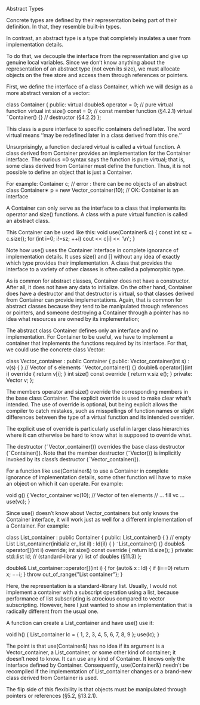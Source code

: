 Abstract Types

Concrete types are defined by their representation being part of their definition. In that, they resemble built-in types.

In contrast, an abstract type is a type that completely insulates a user from implementation details.

To do that, we decouple the interface from the representation and give up genuine local variables. Since we don’t know anything about the representation of an abstract type (not even its size), we must allocate objects on the free store and access them through references or pointers.

First, we define the interface of a class Container, which we will design as a more abstract version of a vector:

class Container {
public:
  virtual double& operator[](int) = 0; // pure virtual function
  virtual int size() const = 0;        // const member function (§4.2.1)
  virtual ˜Container() {}              // destructor (§4.2.2)
};

This class is a pure interface to specific containers defined later. The word virtual means ‘‘may be redefined later in a class derived from this one.’’

Unsurprisingly, a function declared virtual is called a virtual function. A class derived from Container provides an implementation for the Container interface. The curious =0 syntax says the function is pure virtual; that is, some class derived from Container must define the function. Thus, it is not possible to define an object that is just a Container.

For example:
Container c; // error : there can be no objects of an abstract class
Container∗ p = new Vector_container(10); // OK: Container is an interface

A Container can only serve as the interface to a class that implements its operator[]() and size() functions. A class with a pure virtual function is called an abstract class.

This Container can be used like this:
void use(Container& c)
{
  const int sz = c.size();
  for (int i=0; i!=sz; ++i)
  cout << c[i] << '\n';
}

Note how use() uses the Container interface in complete ignorance of implementation details. It uses size() and [] without any idea of exactly which type provides their implementation. A class that provides the interface to a variety of other classes is often called a polymorphic type.

As is common for abstract classes, Container does not have a constructor. After all, it does not have any data to initialize. On the other hand, Container does have a destructor and that destructor is virtual, so that classes derived from Container can provide implementations. Again, that is common for abstract classes because they tend to be manipulated through references or pointers, and
someone destroying a Container through a pointer has no idea what resources are owned by its implementation;

The abstract class Container defines only an interface and no implementation. For Container to be useful, we have to implement a container that implements the functions required by its interface. For that, we could use the concrete class Vector:

class Vector_container : public Container {
public:
  Vector_container(int s) : v(s) { } // Vector of s elements
  ˜Vector_container() {}
  double& operator[](int i) override { return v[i]; }
  int size() const override { return v.siz e(); }
private:
  Vector v;
};

The members operator[]() and size() override the corresponding members in the base class Container. The explicit override is used to make clear what’s intended. The use of override is optional, but being explicit allows the compiler to catch mistakes, such as misspellings of function names or slight differences between the type of a virtual function and its intended overrider.

The explicit use of override is particularly useful in larger class hierarchies where it can otherwise be hard to know what is supposed to override what.

The destructor (˜Vector_container()) overrides the base class destructor (˜Container()). Note that the member destructor (˜Vector()) is implicitly invoked by its class’s destructor (˜Vector_container()).

For a function like use(Container&) to use a Container in complete ignorance of implementation details, some other function will have to make an object on which it can operate. For example:

void g()
{
  Vector_container vc(10); // Vector of ten elements
  // ... fill vc ...
  use(vc);
}

Since use() doesn’t know about Vector_containers but only knows the Container interface, it will work just as well for a different implementation of a Container. For example:

class List_container : public Container {
public:
  List_container() { } // empty List
  List_container(initializ er_list<double> il) : ld{il} { }
  ˜List_container() {}
  double& operator[](int i) override;
  int size() const override { return ld.size(); }
private:
  std::list<double> ld; // (standard-librar y) list of doubles (§11.3)
};

double& List_container::operator[](int i)
{
  for (auto& x : ld) {
  if (i==0)
    return x;
  −−i;
  }
  throw out_of_range{"List container"};
}

Here, the representation is a standard-library list<double>. Usually, I would not implement a container with a subscript operation using a list, because performance of list subscripting is atrocious compared to vector subscripting. However, here I just wanted to show an implementation that is radically different from the usual one.

A function can create a List_container and have use() use it:

void h()
{
  List_container lc = { 1, 2, 3, 4, 5, 6, 7, 8, 9 };
  use(lc);
}

The point is that use(Container&) has no idea if its argument is a Vector_container, a List_container, or some other kind of container; it doesn’t need to know. It can use any kind of Container. It knows only the interface defined by Container. Consequently, use(Container&) needn’t be recompiled if the implementation of List_container changes or a brand-new class derived from Container is used.

The flip side of this flexibility is that objects must be manipulated through pointers or references (§5.2, §13.2.1).
